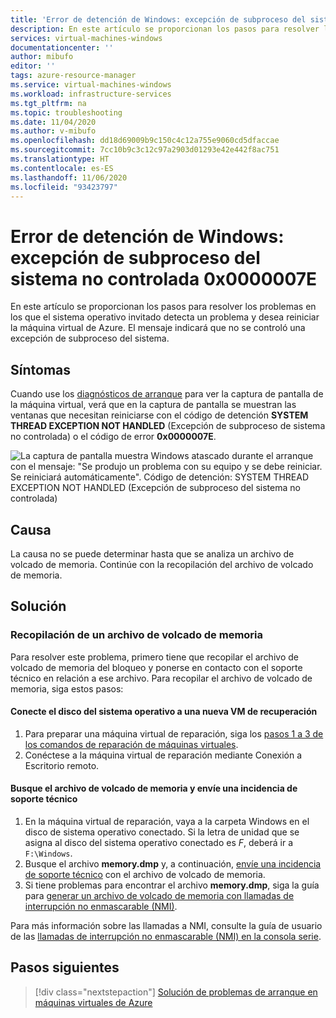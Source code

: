 ```yaml
---
title: 'Error de detención de Windows: excepción de subproceso del sistema no controlada 0x0000007E'
description: En este artículo se proporcionan los pasos para resolver los problemas en los que el sistema operativo invitado detecta un problema y desea reiniciar la máquina virtual de Azure. El mensaje indicará que no se controló una excepción de subproceso del sistema.
services: virtual-machines-windows
documentationcenter: ''
author: mibufo
editor: ''
tags: azure-resource-manager
ms.service: virtual-machines-windows
ms.workload: infrastructure-services
ms.tgt_pltfrm: na
ms.topic: troubleshooting
ms.date: 11/04/2020
ms.author: v-mibufo
ms.openlocfilehash: dd18d69009b9c150c4c12a755e9060cd5dfaccae
ms.sourcegitcommit: 7cc10b9c3c12c97a2903d01293e42e442f8ac751
ms.translationtype: HT
ms.contentlocale: es-ES
ms.lasthandoff: 11/06/2020
ms.locfileid: "93423797"
---
```

# <a name="windows-stop-error---0x0000007e-system-thread-exception-not-handled"></a>Error de detención de Windows: excepción de subproceso del sistema no controlada 0x0000007E

En este artículo se proporcionan los pasos para resolver los problemas en los que el sistema operativo invitado detecta un problema y desea reiniciar la máquina virtual de Azure. El mensaje indicará que no se controló una excepción de subproceso del sistema.

## <a name="symptoms"></a>Síntomas

Cuando use los [diagnósticos de arranque](./boot-diagnostics.md) para ver la captura de pantalla de la máquina virtual, verá que en la captura de pantalla se muestran las ventanas que necesitan reiniciarse con el código de detención **SYSTEM THREAD EXCEPTION NOT HANDLED** (Excepción de subproceso de sistema no controlada) o el código de error **0x0000007E**.

![La captura de pantalla muestra Windows atascado durante el arranque con el mensaje: "Se produjo un problema con su equipo y se debe reiniciar. Se reiniciará automáticamente". Código de detención: SYSTEM THREAD EXCEPTION NOT HANDLED (Excepción de subproceso del sistema no controlada)](media/windows-stop-error-system-thread-exception-not-handled/windows-stop-error-system-thread-exception-not-handled-1.png)

## <a name="cause"></a>Causa

La causa no se puede determinar hasta que se analiza un archivo de volcado de memoria. Continúe con la recopilación del archivo de volcado de memoria.

## <a name="solution"></a>Solución

### <a name="collect-the-memory-dump-file"></a>Recopilación de un archivo de volcado de memoria

Para resolver este problema, primero tiene que recopilar el archivo de volcado de memoria del bloqueo y ponerse en contacto con el soporte técnico en relación a ese archivo. Para recopilar el archivo de volcado de memoria, siga estos pasos:

#### <a name="attach-the-os-disk-to-a-new-repair-vm"></a>Conecte el disco del sistema operativo a una nueva VM de recuperación

1. Para preparar una máquina virtual de reparación, siga los [pasos 1 a 3 de los comandos de reparación de máquinas virtuales](./repair-windows-vm-using-azure-virtual-machine-repair-commands.md).
2. Conéctese a la máquina virtual de reparación mediante Conexión a Escritorio remoto.

#### <a name="locate-the-dump-file-and-submit-a-support-ticket"></a>Busque el archivo de volcado de memoria y envíe una incidencia de soporte técnico

1. En la máquina virtual de reparación, vaya a la carpeta Windows en el disco de sistema operativo conectado. Si la letra de unidad que se asigna al disco del sistema operativo conectado es *F*, deberá ir a `F:\Windows`.
2. Busque el archivo **memory.dmp** y, a continuación, [envíe una incidencia de soporte técnico](https://portal.azure.com/?#blade/Microsoft_Azure_Support/HelpAndSupportBlade) con el archivo de volcado de memoria.
3. Si tiene problemas para encontrar el archivo **memory.dmp**, siga la guía para [generar un archivo de volcado de memoria con llamadas de interrupción no enmascarable (NMI)](/windows/client-management/generate-kernel-or-complete-crash-dump).

Para más información sobre las llamadas a NMI, consulte la guía de usuario de las [llamadas de interrupción no enmascarable (NMI) en la consola serie](./serial-console-windows.md#use-the-serial-console-for-nmi-calls).

## <a name="next-steps"></a>Pasos siguientes

> [!div class="nextstepaction"]
> [Solución de problemas de arranque en máquinas virtuales de Azure](./boot-error-troubleshoot.md)